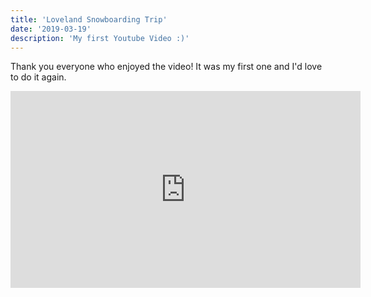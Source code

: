 ```yaml
---
title: 'Loveland Snowboarding Trip'
date: '2019-03-19'
description: 'My first Youtube Video :)'
---
```


Thank you everyone who enjoyed the video! It was my first one and I'd love to do it again.

<iframe width="560" height="315" src="https://www.youtube.com/embed/Alpabf-Mjbo" frameborder="0" allow="accelerometer; autoplay; encrypted-media; gyroscope; picture-in-picture" allowfullscreen></iframe>